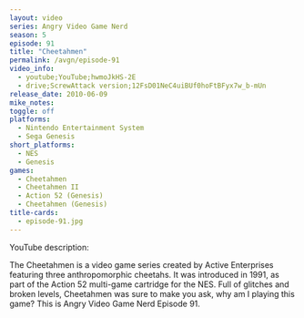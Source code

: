 ```yaml
---
layout: video
series: Angry Video Game Nerd
season: 5
episode: 91
title: "Cheetahmen"
permalink: /avgn/episode-91
video_info:
  - youtube;YouTube;hwmoJkHS-2E
  - drive;ScrewAttack version;12FsD01NeC4uiBUf0hoFtBFyx7w_b-mUn
release_date: 2010-06-09
mike_notes:
toggle: off
platforms:
  - Nintendo Entertainment System
  - Sega Genesis
short_platforms:
  - NES
  - Genesis
games:
  - Cheetahmen
  - Cheetahmen II
  - Action 52 (Genesis)
  - Cheetahmen (Genesis)
title-cards:
  - episode-91.jpg
---
```


<p class="yt-description">YouTube description:</p>

The Cheetahmen is a video game series created by Active Enterprises featuring three anthropomorphic cheetahs. It was introduced in 1991, as part of the Action 52 multi-game cartridge for the NES. Full of glitches and broken levels, Cheetahmen was sure to make you ask, why am I playing this game? This is Angry Video Game Nerd Episode 91.